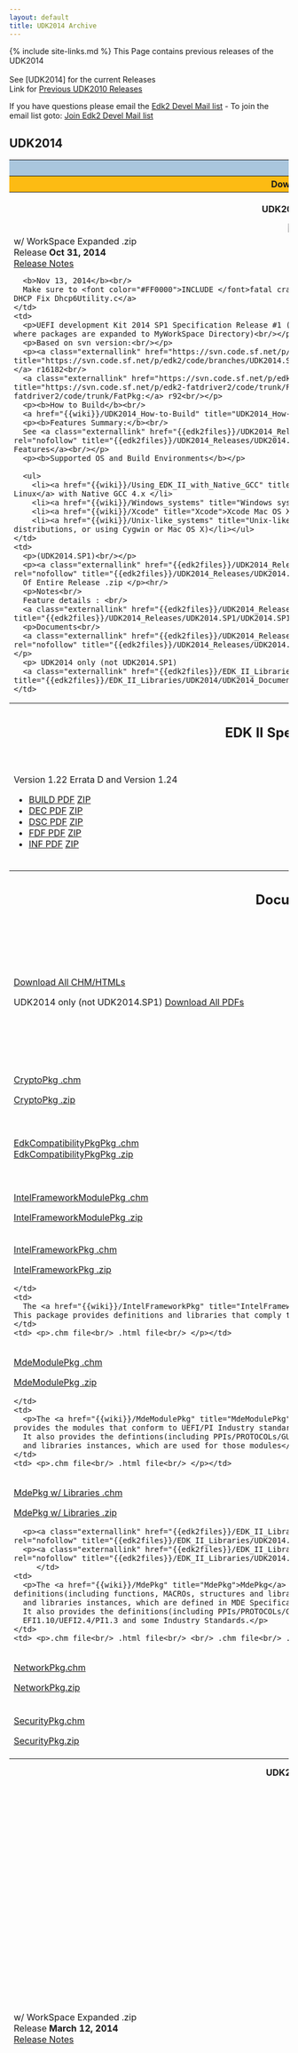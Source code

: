 ```yaml
---
layout: default
title: UDK2014 Archive
---
```

{% include site-links.md %}
This Page contains previous releases of the UDK2014 <br>
<br>
See [UDK2014] for the current  Releases
<br>
Link for [Previous UDK2010 Releases]({{wiki}}/Previous_UDK2010_Releases)

If you have questions please email the [Edk2 Devel Mail list](mailto:edk2-devel@lists.sourceforge.net?subject=UDK2014%20Question) - To join the email list goto: [Join Edk2 Devel Mail list](http://lists.sourceforge.net/lists/listinfo/edk2-devel)

## <span class="mw-headline" id="UDK2014"><b>UDK2014</b></span>


<table width="100%" class="t_projects">
  <tr>
    <th colspan="3" style="background-color:#a9c6dd"> <b>UDK2014 Releases</b> </th>
  </tr>

  <tr>
    <th width="20%" style="background-color:#fdbb13"> Download </th>
    <th width="55%" style="background-color:#fdbb13"> What </th>
    <th width="25%" style="background-color:#fdbb13"> Contents </th>
  </tr>
 
  <tr>
    <th>
     <p><b>UDK2014.SP1</b></p>
      <a href="https://sourceforge.net/projects/edk2/files/UDK2014_Releases/UDK2014.SP1/UDK2014.SP1.Complete.MyWorkSpace.zip/download">
      <img src="https://raw.githubusercontent.com/tianocore/tianocore.github.io/master/images/DownLoad-button.gif" /></a>
    </th>
    <th> What is it? </th>
    <th> What’s in the package? </th>
  </tr>

 <tr>
    <td>
      w/ WorkSpace Expanded .zip<br/>
      Release <b>Oct 31, 2014</b><br/>
      <a href="{{edk2files}}/UDK2014_Releases/UDK2014.SP1/UDK2014.SP1-ReleaseNotes-MyWorkSpace.txt/download">Release Notes</a> <br/>
      
      <b>Nov 13, 2014</b><br/>
      Make sure to <font color="#FF0000">INCLUDE </font>fatal crash fix : <a href="http://sourceforge.net/p/edk2/code/16337"> DHCP Fix Dhcp6Utility.c</a>
    </td>
    <td>
      <p>UEFI development Kit 2014 SP1 Specification Release #1 (UDK2014.SP1) (Complete zip of all packages and documentation where packages are expanded to MyWorkSpace Directory)<br/></p>
      <p>Based on svn version:<br/></p>
      <p><a class="externallink" href="https://svn.code.sf.net/p/edk2/code/branches/UDK2014.SP1:" rel="nofollow" title="https://svn.code.sf.net/p/edk2/code/branches/UDK2014.SP1:">https://svn.code.sf.net/p/edk2/code/branches/UDK2014.SP1:</a> r16182<br/>
      <a class="externallink" href="https://svn.code.sf.net/p/edk2-fatdriver2/code/trunk/FatPkg:" rel="nofollow" title="https://svn.code.sf.net/p/edk2-fatdriver2/code/trunk/FatPkg:">https://svn.code.sf.net/p/edk2-fatdriver2/code/trunk/FatPkg:</a> r92<br/></p>
      <p><b>How to Build</b><br/>
      <a href="{{wiki}}/UDK2014_How-to-Build" title="UDK2014_How-to-Build">How to Build</a> UDK2014 Release<br/></p>
      <p><b>Features Summary:</b><br/>
      See <a class="externallink" href="{{edk2files}}/UDK2014_Releases/UDK2014.SP1/UDK2014.SP1-Features.txt/download" rel="nofollow" title="{{edk2files}}/UDK2014_Releases/UDK2014.SP1/UDK2014.SP1-Features.txt/download">Release Notes Features</a><br/></p>
      <p><b>Supported OS and Build Environments</b></p>

      <ul>
        <li><a href="{{wiki}}/Using_EDK_II_with_Native_GCC" title="Using EDK II with Native GCC">Using newer versions of Linux</a> with Native GCC 4.x </li>
        <li><a href="{{wiki}}/Windows_systems" title="Windows systems">Windows systems</a></li>
        <li><a href="{{wiki}}/Xcode" title="Xcode">Xcode Mac OS X</a></li>
        <li><a href="{{wiki}}/Unix-like_systems" title="Unix-like systems">Unix-like systems</a> (For older Linux distributions, or using Cygwin or Mac OS X)</li></ul>
    </td>
    <td>
      <p>(UDK2014.SP1)<br/></p>
      <p><a class="externallink" href="{{edk2files}}/UDK2014_Releases/UDK2014.SP1/UDK2014.SP1-FilesList.txt/download" rel="nofollow" title="{{edk2files}}/UDK2014_Releases/UDK2014.SP1/UDK2014.SP1-FilesList.txt/download">File List</a>
      Of Entire Release .zip </p><hr/>
      <p>Notes<br/>
      Feature details : <br/>
      <a class="externallink" href="{{edk2files}}/UDK2014_Releases/UDK2014.SP1/UDK2014.SP1.Notes.zip/download" rel="nofollow" title="{{edk2files}}/UDK2014_Releases/UDK2014.SP1/UDK2014.SP1.Notes.zip/download">Download All</a></p><hr/>
      <p>Documents<br/>
      <a class="externallink" href="{{edk2files}}/UDK2014_Releases/UDK2014.SP1/UDK2014.SP1.Documents.zip/download" rel="nofollow" title="{{edk2files}}/UDK2014_Releases/UDK2014.SP1/UDK2014.SP1.Documents.zip/download">Download All</a><br/></p>
      <p> UDK2014 only (not UDK2014.SP1)
      <a class="externallink" href="{{edk2files}}/EDK_II_Libraries/UDK2014/UDK2014_Documents_PDF.zip/download" rel="nofollow" title="{{edk2files}}/EDK_II_Libraries/UDK2014/UDK2014_Documents_PDF.zip/download">Download All PDFs</a><br/></p>
    </td>
  </tr>

  <tr>
    <th width="220">
      <h2><span class="mw-headline" id="EDK_II_Specifications">EDK II Specifications</span></h2>
    </th>
    <th width="220">What is it?</th>
    <th width="220"></th>
  </tr>
  <tr>
    <td><p>Version 1.22 Errata D and Version 1.24 </p>
      <ul>
        <li><a class="externallink" href="{{edk2files}}/Specifications/Build_Spec_v1.22_Errata_D.pdf/download" rel="nofollow" title="{{edk2files}}/Specifications/Build_Spec_v1.22_Errata_D.pdf/download">BUILD PDF</a> <a class="externallink" href="{{edk2files}}/Specifications/Build_Spec_v1.22_Errata_D.zip/download" rel="nofollow" title="{{edk2files}}/Specifications/Build_Spec_v1.22_Errata_D.zip/download">ZIP</a> </li>
        <li><a class="externallink" href="{{edk2files}}/Specifications/DEC_Spec_1.24.pdf/download" rel="nofollow" title="{{edk2files}}/Specifications/DEC_Spec_1.24.pdf/download">DEC PDF</a> <a class="externallink" href="{{edk2files}}/Specifications/DEC_Spec_1.24.zip/download" rel="nofollow" title="{{edk2files}}/Specifications/DEC_Spec_1.24.zip/download">ZIP</a></li>
        <li><a class="externallink" href="{{edk2files}}/Specifications/DSC_Spec_v1.22_Errata_D.pdf/download" rel="nofollow" title="{{edk2files}}/Specifications/DSC_Spec_v1.22_Errata_D.pdf/download">DSC PDF</a> <a class="externallink" href="{{edk2files}}/Specifications/DSC_Spec_v1.22_Errata_D.zip/download" rel="nofollow" title="{{edk2files}}/Specifications/DSC_Spec_v1.22_Errata_D.zip/download">ZIP</a></li>
        <li><a class="externallink" href="{{edk2files}}/Specifications/FDF_Spec_v1.22_Errata_D.pdf/download" rel="nofollow" title="{{edk2files}}/Specifications/FDF_Spec_v1.22_Errata_D.pdf/download">FDF PDF</a>  <a class="externallink" href="{{edk2files}}/Specifications/FDF_Spec_v1.22_Errata_D.zip/download" rel="nofollow" title="{{edk2files}}/Specifications/FDF_Spec_v1.22_Errata_D.zip/download">ZIP</a></li>
        <li><a class="externallink" href="{{edk2files}}/Specifications/INF_Spec_1.24.pdf/download" rel="nofollow" title="{{edk2files}}/Specifications/INF_Spec_1.24.pdf/download">INF PDF</a>  <a class="externallink" href="{{edk2files}}/Specifications/INF_Spec_1.24.zip/download" rel="nofollow" title="{{edk2files}}/Specifications/INF_Spec_1.24.zip/download">ZIP</a></li>
      </ul>
    </td>
    <td>
      <p><a href="{{wiki}}/EDK_II_Specifications" title="EDK_II_Specifications">UDK2014.SP1 EDK II v1.22 Errata D and V1.24 specifications</a></p>
      <p>These documents describe the EDK II build information for the following (Build, DEC, DSC, FDF and INF) file formats and it contains the Errata updates (version 1.22 Errata D and 1.24) that are available with the UDK2014.SP1 release.  See details in the Revision History in each of the individual documents for more details.</p>
      <ul>
        <li>Update January, 2014 V 1.22 Errata D </li>
        <li>Update Aug, 2014 V 1.24 </li>
      </ul>
    </td>
    <td><p>Each document is a .PDF of each of the specifications</p></td>
  </tr>

  <tr>
    <th width="220">
      <h2><span class="mw-headline" id="Documents">Documents</span></h2>
    </th>
    <th width="220"> What is it? </th>
    <th width="220"> What’s in the Download? </th>
  </tr>

  <tr>
    <td>
      <p><a class="externallink" href="https://sourceforge.net/projects/edk2/files/UDK2014_Releases/UDK2014.SP1/UDK2014.SP1.Documents.zip/download" rel="nofollow" title="https://sourceforge.net/projects/edk2/files/UDK2014_Releases/UDK2014.SP1/UDK2014.SP1.Documents.zip/download">Download All CHM/HTMLs</a></p>
      <p> UDK2014 only (not UDK2014.SP1)  <a class="externallink" href="{{edk2files}}/EDK_II_Libraries/UDK2014/UDK2014_Documents_PDF.zip/download" rel="nofollow" title="{{edk2files}}/EDK_II_Libraries/UDK2014/UDK2014_Documents_PDF.zip/download">Download All PDFs</a></p>
    </td>
    <td>
      <p>This download contains all .chm and .html documents for UDK2014.  Each package includes details on the definitions (including PPIs/PROTOCOLs/GUIDs and library classes) and libraries instances associated with each package.  Optionally, Download all the CHMs converted to PDF Format in the second .zip</p>
    </td>
    <td>
      <p>Contains both .chm file and .html files in this .zip for all UDK2014  documents<br/>
      Contains zip of all the .chm converted to PDF</p>
    </td>
  </tr>

  <tr>
    <td>
      <p><a class="externallink" href="{{edk2files}}/EDK_II_Libraries/UDK2014.SP1/CryptoPkg%20Document.chm/download" rel="nofollow" title="{{edk2files}}/EDK_II_Libraries/UDK2014.SP1/CryptoPkg%20Document.chm/download">CryptoPkg .chm </a></p>
      <p><a class="externallink" href="{{edk2files}}/EDK_II_Libraries/UDK2014.SP1/CryptoPkg%20Document.zip/download" rel="nofollow" title="{{edk2files}}/EDK_II_Libraries/UDK2014.SP1/CryptoPkg%20Document.zip/download">CryptoPkg .zip</a></p>
    </td>
    <td>
      <p>The <a href="{{wiki}}/CryptoPkg" title="CryptoPkg">CryptoPkg</a> Document Package Helper file. This Package provides cryptographic-related libraries for UEFI security modules.</p>
    </td>
    <td>
      <p>.chm file<br/>
      .html file<br/>
      </p>
    </td>
  </tr>

  <tr>
    <td>
      <p><a class="externallink" href="{{edk2files}}/EDK_II_Libraries/UDK2014.SP1/EdkCompatibilityPkg%20Document.chm/download" rel="nofollow" title="{{edk2files}}/EDK_II_Libraries/UDK2014.SP1/EdkCompatibilityPkg%20Document.chm/download">EdkCompatibilityPkgPkg .chm </a><br/>
      <a class="externallink" href="{{edk2files}}/EDK_II_Libraries/UDK2014.SP1/EdkCompatibilityPkg%20Document.zip/download" rel="nofollow" title="{{edk2files}}/EDK_II_Libraries/UDK2014.SP1/EdkCompatibilityPkg%20Document.zip/download">EdkCompatibilityPkgPkg .zip</a><br/>
      </p>
    </td>
    <td>
      <p>The <a href="{{wiki}}/EdkCompatibilityPkg" title="EdkCompatibilityPkg">EdkCompatibilityPkg</a> documents provide documentation on header files and libraries that enable you to build the EDK module
in UEFI 2.0 + Framework 0.9x mode. This package also provides Thunk modules that enable Framework 0.9x modules to work with UEFI2.3/PI1.2 EDK II Cores.</p>
    </td>
    <td> <p>.chm file<br/> .html file<br/> </p></td>
  </tr>

  <tr>
    <td>
      <p><a class="externallink" href="{{edk2files}}/EDK_II_Libraries/UDK2014.SP1/IntelFrameworkModulePkg%20Document.chm/download" rel="nofollow" title="{{edk2files}}/EDK_II_Libraries/UDK2014.SP1/IntelFrameworkModulePkg%20Document.chm/download">IntelFrameworkModulePkg .chm</a></p>
      <p><a class="externallink" href="{{edk2files}}/EDK_II_Libraries/UDK2014.SP1/IntelFrameworkModulePkg%20Document.zip/download" rel="nofollow" title="{{edk2files}}/EDK_II_Libraries/UDK2014.SP1/IntelFrameworkModulePkg%20Document.zip/download">IntelFrameworkModulePkg .zip</a></p>
      <p></p>
    </td>
    <td>
      <p>The <a href="{{wiki}}/IntelFrameworkModulePkg" title="IntelFrameworkModulePkg">IntelFrameworkModulePkg</a> Document Package Helper file. This Package contains the definitions and module implementation
which follows Intel EFI Framework Specification.</p>
    </td>
    <td> <p>.chm file<br/> .html file<br/>  </p></td>
  </tr>

  <tr>
    <td>
      <p><a class="externallink" href="{{edk2files}}/EDK_II_Libraries/UDK2014.SP1/IntelFrameworkPkg%20Document.chm/download" rel="nofollow" title="{{edk2files}}/EDK_II_Libraries/UDK2014/IntelFrameworkPkg%20Document.chm/download">IntelFrameworkPkg .chm </a></p>
      <p><a class="externallink" href="{{edk2files}}/EDK_II_Libraries/UDK2014/IntelFrameworkPkg%20Document.zip/download" rel="nofollow" title="{{edk2files}}/EDK_II_Libraries/UDK2014/IntelFrameworkPkg%20Document.zip/download">IntelFrameworkPkg .zip</a></p>
    
    </td>
    <td>
      The <a href="{{wiki}}/IntelFrameworkPkg" title="IntelFrameworkPkg">IntelFrameworkPkg</a> Document Package Helper file.  This package provides definitions and libraries that comply to Intel Framework Specifications.
    </td>
    <td> <p>.chm file<br/> .html file<br/> </p></td>
  </tr>

  <tr>
    <td>
      <p><a class="externallink" href="{{edk2files}}/EDK_II_Libraries/UDK2014.SP1/MdeModulePkg%20Document.chm/download" rel="nofollow" title="{{edk2files}}/EDK_II_Libraries/UDK2014.SP1/MdeModulePkg%20Document.chm/download">MdeModulePkg .chm </a></p>
      <p><a class="externallink" href="{{edk2files}}/EDK_II_Libraries/UDK2014.SP1/MdeModulePkg%20Document.zip/download" rel="nofollow" title="{{edk2files}}/EDK_II_Libraries/UDK2014.SP1/MdeModulePkg%20Document.zip/download">MdeModulePkg .zip</a></p>
      
    </td>
    <td>
      <p>The <a href="{{wiki}}/MdeModulePkg" title="MdeModulePkg">MdeModulePkg</a> Document Package Helper file. This package provides the modules that conform to UEFI/PI Industry standards.
      It also provides the defintions(including PPIs/PROTOCOLs/GUIDs and library classes)
      and libraries instances, which are used for those modules</p>
    </td>
    <td> <p>.chm file<br/> .html file<br/> </p></td>
  </tr>

  <tr>
    <td>
      <p><a class="externallink" href="{{edk2files}}/EDK_II_Libraries/UDK2014.SP1/MdePkg%20Document%20With%20Libraries.chm/download" rel="nofollow" title="{{edk2files}}/EDK_II_Libraries/UDK2014.SP1/MdePkg%20Document%20With%20Libraries.chm/download">MdePkg w/ Libraries .chm </a></p>
      <p><a class="externallink" href="{{edk2files}}/EDK_II_Libraries/UDK2014.SP1/MdePkg%20Document%20With%20Libraries.zip/download" rel="nofollow" title="{{edk2files}}/EDK_II_Libraries/UDK2014.SP1/MdePkg%20Document%20With%20Libraries.zip/download">MdePkg w/ Libraries .zip</a></p>
      
      <p><a class="externallink" href="{{edk2files}}/EDK_II_Libraries/UDK2014.SP1/MdePkg%20Document.chm/download" rel="nofollow" title="{{edk2files}}/EDK_II_Libraries/UDK2014.SP1/MdePkg%20Document.chm/download">MdePkg .chm</a></p>
      <p><a class="externallink" href="{{edk2files}}/EDK_II_Libraries/UDK2014.SP1/MdePkg%20Document.zip/download" rel="nofollow" title="{{edk2files}}/EDK_II_Libraries/UDK2014.SP1/MdePkg%20Document.zip/download">MdePkg  .zip</a></p>
         </td>
    <td>
      <p>The <a href="{{wiki}}/MdePkg" title="MdePkg">MdePkg</a> Document Package Helper file. This Package provides all definitions(including functions, MACROs, structures and library classes)
      and libraries instances, which are defined in MDE Specification.
      It also provides the definitions(including PPIs/PROTOCOLs/GUIDs) of
      EFI1.10/UEFI2.4/PI1.3 and some Industry Standards.</p>
    </td>
    <td> <p>.chm file<br/> .html file<br/> <br/> .chm file<br/> .html file<br/></p></td>
  </tr>

  <tr>
    <td>
      <p><a class="externallink" href="{{edk2files}}/EDK_II_Libraries/UDK2014.SP1/NetworkPkg%20Document%20With%20Modules.chm/download" rel="nofollow" title="{{edk2files}}/EDK_II_Libraries/UDK2014.SP1/NetworkPkg%20Document%20With%20Modules.chm/download">NetworkPkg.chm </a></p>
      <p><a class="externallink" href="{{edk2files}}/EDK_II_Libraries/UDK2014.SP1/NetworkPkg%20Document%20With%20Modules.zip/download" rel="nofollow" title="{{edk2files}}/EDK_II_Libraries/UDK2014.SP1/NetworkPkg%20Document%20With%20Modules.zip/download">NetworkPkg.zip</a></p>
       </td>
    <td>
      <p>The <a href="{{wiki}}/NetworkPkg" title="NetworkPkg">NetworkPkg</a> Document Package Helper file. This package provides network modules that conform to UEFI 2.2 specification.</p>
    </td>
    <td> <p>.chm file<br/> .html file<br/></p></td>
  </tr>

  <tr>
    <td>
      <p><a class="externallink" href="{{edk2files}}/EDK_II_Libraries/UDK2014.SP1/SecurityiPkg%20Document%20With%20Modules.chm/download" rel="nofollow" title="{{edk2files}}/EDK_II_Libraries/UDK2014.SP1/SecurityiPkg%20Document%20With%20Modules.chm/download">SecurityPkg.chm </a></p>
      <p><a class="externallink" href="{{edk2files}}/EDK_II_Libraries/UDK2014.SP1/SecurityiPkg%20Document%20With%20Modules.zip/download" rel="nofollow" title="{{edk2files}}/EDK_II_Libraries/UDK2014.SP1/SecurityiPkg%20Document%20With%20Modules.zip/download">SecurityPkg.zip</a></p>
          </td>
    <td>
      <p>The <a href="{{wiki}}/SecurityPkg" title="SecurityPkg">SecurityPkg</a> Document Package Helper file. This package includes the security drivers, defintions(including PPIs/PROTOCOLs/GUIDs
      and library classes) and libraries instances</p>
    </td>
    <td> <p>.chm file<br/> .html file<br/> </p></td>
  </tr>



  <tr>
    <th>
    UDK2014
      <a href="https://sourceforge.net/projects/edk2/files/UDK2014_Releases/UDK2014/UDK2014.Complete.MyWorkSpace.zip/download">
      <img src="https://raw.githubusercontent.com/tianocore/tianocore.github.io/master/images/DownLoad-button.gif" /></a>
    </th>
    <th> What is it? </th>
    <th> What’s in the package? </th>
  </tr>

  <tr>
    <td>
      w/ WorkSpace Expanded .zip<br/>
      Release <b>March 12, 2014</b><br/>
      <a href="{{edk2files}}/UDK2014_Releases/UDK2014/UDK2014-ReleaseNotes-MyWorkSpace.txt/download">Release Notes</a> 
    </td>
    <td>
      <p>UEFI development Kit 2014 Specification Release #1 (UDK2014) (Complete zip of all packages and documentation where packages are expanded to MyWorkSpace Directory)<br/></p>
      <p>Based on svn version:<br/></p>
      <p><a class="externallink" href="https://svn.code.sf.net/p/edk2/code/branches/UDK2014:" rel="nofollow" title="https://svn.code.sf.net/p/edk2/code/branches/UDK2014:">https://svn.code.sf.net/p/edk2/code/branches/UDK2014:</a> r15322<br/>
      <a class="externallink" href="https://svn.code.sf.net/p/edk2-fatdriver2/code/trunk/FatPkg:" rel="nofollow" title="https://svn.code.sf.net/p/edk2-fatdriver2/code/trunk/FatPkg:">https://svn.code.sf.net/p/edk2-fatdriver2/code/trunk/FatPkg:</a> r84<br/></p>
      <p><b>How to Build</b><br/>
      <a href="{{wiki}}/UDK2014_How-to-Build" title="UDK2014_How-to-Build">How to Build</a> UDK2014 Release<br/></p>
      <p><b>Features Summary:</b><br/>
      See <a class="externallink" href="{{edk2files}}/UDK2014_Releases/UDK2014/UDK2014-Features.txt/download" rel="nofollow" title="{{edk2files}}/UDK2014_Releases/UDK2014/UDK2014-Features.txt/download">Release Notes Features</a><br/></p>
      <p><b>Supported OS and Build Environments</b></p>

      <ul>
        <li><a href="{{wiki}}/Using_EDK_II_with_Native_GCC" title="Using EDK II with Native GCC">Using newer versions of Linux</a> with Native GCC 4.x </li>
        <li><a href="{{wiki}}/Windows_systems" title="Windows systems">Windows systems</a></li>
        <li><a href="{{wiki}}/Xcode" title="Xcode">Xcode Mac OS X</a></li>
        <li><a href="{{wiki}}/Unix-like_systems" title="Unix-like systems">Unix-like systems</a> (For older Linux distributions, or using Cygwin or Mac OS X)</li></ul>
    </td>
    <td>
      <p>(UDK2014)<br/></p>
      <p><a class="externallink" href="{{edk2files}}/UDK2014_Releases/UDK2014/UDK2014-FilesList.txt/download" rel="nofollow" title="{{edk2files}}/UDK2014_Releases/UDK2014/UDK2014-FilesList.txt/download">File List</a>
      Of Entire Release .zip </p><hr/>
      <p>Notes<br/>
      Feature details : <br/>
      <a class="externallink" href="{{edk2files}}/UDK2014_Releases/UDK2014/UDK2014.Notes.zip/download" rel="nofollow" title="{{edk2files}}/UDK2014_Releases/UDK2014/UDK2014.Notes.zip/download">Download All</a></p><hr/>
      <p>Documents<br/>
      <a class="externallink" href="{{edk2files}}/UDK2014_Releases/UDK2014/UDK2014.Documents.zip/download" rel="nofollow" title="{{edk2files}}/UDK2014_Releases/UDK2014/UDK2014.Documents.zip/download">Download All</a><br/></p>
      <p><a class="externallink" href="{{edk2files}}/EDK_II_Libraries/UDK2014/UDK2014_Documents_PDF.zip/download" rel="nofollow" title="{{edk2files}}/EDK_II_Libraries/UDK2014/UDK2014_Documents_PDF.zip/download">Download All PDFs</a><br/></p>
    </td>
  </tr>

  <tr>
    <th width="220">
      <h2><span class="mw-headline" id="EDK_II_Specifications">EDK II Specifications</span></h2>
    </th>
    <th width="220">What is it?</th>
    <th width="220"></th>
  </tr>

  <tr>
    <td><p>Version 1.22 Errata D</p>
      <ul>
        <li><a class="externallink" href="{{edk2files}}/Specifications/Build_Spec_v1.22_Errata_D.pdf/download" rel="nofollow" title="{{edk2files}}/Specifications/Build_Spec_v1.22_Errata_D.pdf/download">BUILD PDF</a> <a class="externallink" href="{{edk2files}}/Specifications/Build_Spec_v1.22_Errata_D.zip/download" rel="nofollow" title="{{edk2files}}/Specifications/Build_Spec_v1.22_Errata_D.zip/download">ZIP</a> </li>
        <li><a class="externallink" href="{{edk2files}}/Specifications/DEC_Spec_v1.22_Errata_C.pdf/download" rel="nofollow" title="{{edk2files}}/Specifications/DEC_Spec_v1.22_Errata_C.pdf/download">DEC PDF</a> <a class="externallink" href="{{edk2files}}/Specifications/DEC_Spec_v1.22_Errata_C.zip/download" rel="nofollow" title="{{edk2files}}/Specifications/DEC_Spec_v1.22_Errata_C.zip/download">ZIP</a></li>
        <li><a class="externallink" href="{{edk2files}}/Specifications/DSC_Spec_v1.22_Errata_D.pdf/download" rel="nofollow" title="{{edk2files}}/Specifications/DSC_Spec_v1.22_Errata_D.pdf/download">DSC PDF</a> <a class="externallink" href="{{edk2files}}/Specifications/DSC_Spec_v1.22_Errata_D.zip/download" rel="nofollow" title="{{edk2files}}/Specifications/DSC_Spec_v1.22_Errata_D.zip/download">ZIP</a></li>
        <li><a class="externallink" href="{{edk2files}}/Specifications/FDF_Spec_v1.22_Errata_D.pdf/download" rel="nofollow" title="{{edk2files}}/Specifications/FDF_Spec_v1.22_Errata_D.pdf/download">FDF PDF</a>  <a class="externallink" href="{{edk2files}}/Specifications/FDF_Spec_v1.22_Errata_D.zip/download" rel="nofollow" title="{{edk2files}}/Specifications/FDF_Spec_v1.22_Errata_D.zip/download">ZIP</a></li>
        <li><a class="externallink" href="{{edk2files}}/Specifications/INF_Spec_v1.22_Errata_D.pdf/download" rel="nofollow" title="{{edk2files}}/Specifications/INF_Spec_v1.22_Errata_D.pdf/download">INF PDF</a>  <a class="externallink" href="{{edk2files}}/Specifications/INF_Spec_v1.22_Errata_D.zip/download" rel="nofollow" title="{{edk2files}}/Specifications/INF_Spec_v1.22_Errata_D.zip/download">ZIP</a></li>
      </ul>
    </td>
    <td>
      <p><a href="{{wiki}}/EDK_II_Specifications" title="EDK_II_Specifications">UDK2014 EDK II v1.22 Errata D specifications</a></p>
      <p>These documents describe the EDK II build information for the following (Build, DEC, DSC, FDF and INF) file formats and it contains the Errata updates (version 1.22 Errata D) that are available with the UDK2014 release. (Except DEC did not change from Errata C) See details in the Revision History in each of the individual documents for more details.</p>
      <ul>
        <li>Update January, 2014 </li>
      </ul>
    </td>
    <td><p>Each document is a .PDF of each of the specifications</p></td>
  </tr>

  <tr>
    <th width="220">
      <h2><span class="mw-headline" id="Documents">Documents</span></h2>
    </th>
    <th width="220"> What is it? </th>
    <th width="220"> What’s in the Download? </th>
  </tr>

  <tr>
    <td>
      <p><a class="externallink" href="https://sourceforge.net/projects/edk2/files/UDK2014_Releases/UDK2014/UDK2014.Documents.zip/download" rel="nofollow" title="https://sourceforge.net/projects/edk2/files/UDK2014_Releases/UDK2014/UDK2014.Documents.zip/download">Download All CHM/HTMLs</a></p>
      <p><a class="externallink" href="{{edk2files}}/EDK_II_Libraries/UDK2014/UDK2014_Documents_PDF.zip/download" rel="nofollow" title="{{edk2files}}/EDK_II_Libraries/UDK2014/UDK2014_Documents_PDF.zip/download">Download All PDFs</a></p>
    </td>
    <td>
      <p>This download contains all .chm and .html documents for UDK2014.  Each package includes details on the definitions (including PPIs/PROTOCOLs/GUIDs and library classes) and libraries instances associated with each package.  Optionally, Download all the CHMs converted to PDF Format in the second .zip</p>
    </td>
    <td>
      <p>Contains both .chm file and .html files in this .zip for all UDK2014  documents<br/>
      Contains zip of all the .chm converted to PDF</p>
    </td>
  </tr>

  <tr>
    <td>
      <p><a class="externallink" href="{{edk2files}}/EDK_II_Libraries/UDK2014/CryptoPkg%20Document.chm.zip/download" rel="nofollow" title="{{edk2files}}/EDK_II_Libraries/UDK2014/CryptoPkg%20Document.chm.zip/download">CryptoPkg .chm .zip</a></p>
      <p><a class="externallink" href="{{edk2files}}/EDK_II_Libraries/UDK2014/CryptoPkg%20Document.zip/download" rel="nofollow" title="{{edk2files}}/EDK_II_Libraries/UDK2014/CryptoPkg%20Document.zip/download">CryptoPkg .zip</a></p>
      <p><a class="externallink" href="{{edk2files}}/EDK_II_Libraries/UDK2014/CryptoPkg%20Document.pdf/download" rel="nofollow" title="{{edk2files}}/EDK_II_Libraries/UDK2014/CryptoPkg%20Document.pdf/download">CryptoPkg .pdf</a></p>
    </td>
    <td>
      <p>The <a href="{{wiki}}/CryptoPkg" title="CryptoPkg">CryptoPkg</a> Document Package Helper file. This Package provides cryptographic-related libraries for UEFI security modules.</p>
    </td>
    <td>
      <p>.chm file<br/>
      .html file<br/>
      .pdf file</p>
    </td>
  </tr>

  <tr>
    <td>
      <p><a class="externallink" href="{{edk2files}}/EDK_II_Libraries/UDK2014/EdkCompatibilityPkg%20Document.chm.zip/download" rel="nofollow" title="{{edk2files}}/EDK_II_Libraries/UDK2014/EdkCompatibilityPkg%20Document.chm.zip/download">EdkCompatibilityPkgPkg .chm .zip</a><br/>
      <a class="externallink" href="{{edk2files}}/EDK_II_Libraries/UDK2014/EdkCompatibilityPkg%20Document.zip/download" rel="nofollow" title="{{edk2files}}/EDK_II_Libraries/UDK2014/EdkCompatibilityPkg%20Document.zip/download">EdkCompatibilityPkgPkg .zip</a><br/>
      <a class="externallink" href="{{edk2files}}/EDK_II_Libraries/UDK2014/EdkCompatibilityPkg%20Document.pdf/download" rel="nofollow" title="{{edk2files}}/EDK_II_Libraries/UDK2014/EdkCompatibilityPkg%20Document.pdf/download">EdkCompatibilityPkgPkg .pdf</a></p>
    </td>
    <td>
      <p>The <a href="{{wiki}}/EdkCompatibilityPkg" title="EdkCompatibilityPkg">EdkCompatibilityPkg</a> documents provide documentation on header files and libraries that enable you to build the EDK module
in UEFI 2.0 + Framework 0.9x mode. This package also provides Thunk modules that enable Framework 0.9x modules to work with UEFI2.3/PI1.2 EDK II Cores.</p>
    </td>
    <td> <p>.chm file<br/> .html file<br/> .pdf file </p></td>
  </tr>

  <tr>
    <td>
      <p><a class="externallink" href="{{edk2files}}/EDK_II_Libraries/UDK2014/IntelFrameworkModulePkg%20Document.chm/download" rel="nofollow" title="{{edk2files}}/EDK_II_Libraries/UDK2014/IntelFrameworkModulePkg%20Document.chm/download">IntelFrameworkModulePkg .chm</a></p>
      <p><a class="externallink" href="{{edk2files}}/EDK_II_Libraries/UDK2014/IntelFrameworkModulePkg%20Document.zip/download" rel="nofollow" title="{{edk2files}}/EDK_II_Libraries/UDK2014/IntelFrameworkModulePkg%20Document.zip/download">IntelFrameworkModulePkg .zip</a></p>
      <p><a class="externallink" href="{{edk2files}}/EDK_II_Libraries/UDK2014/IntelFrameworkModulePkg%20Document.pdf/download" rel="nofollow" title="{{edk2files}}/EDK_II_Libraries/UDK2014/IntelFrameworkModulePkg%20Document.pdf/download">IntelFrameworkModulePkg .pdf</a></p>
    </td>
    <td>
      <p>The <a href="{{wiki}}/IntelFrameworkModulePkg" title="IntelFrameworkModulePkg">IntelFrameworkModulePkg</a> Document Package Helper file. This Package contains the definitions and module implementation
which follows Intel EFI Framework Specification.</p>
    </td>
    <td> <p>.chm file<br/> .html file<br/> .pdf file </p></td>
  </tr>

  <tr>
    <td>
      <p><a class="externallink" href="{{edk2files}}/EDK_II_Libraries/UDK2014/IntelFrameworkPkg%20Document.chm.zip/download" rel="nofollow" title="{{edk2files}}/EDK_II_Libraries/UDK2014/IntelFrameworkPkg%20Document.chm.zip/download">IntelFrameworkPkg .chm .zip</a></p>
      <p><a class="externallink" href="{{edk2files}}/EDK_II_Libraries/UDK2014/IntelFrameworkPkg%20Document.zip/download" rel="nofollow" title="{{edk2files}}/EDK_II_Libraries/UDK2014/IntelFrameworkPkg%20Document.zip/download">IntelFrameworkPkg .zip</a></p>
      <p><a class="externallink" href="{{edk2files}}/EDK_II_Libraries/UDK2014/IntelFrameworkPkg%20Document.pdf/download" rel="nofollow" title="{{edk2files}}/EDK_II_Libraries/UDK2014/IntelFrameworkPkg%20Document.pdf/download">IntelFrameworkPkg .pdf</a></p>
    </td>
    <td>
      The <a href="{{wiki}}/IntelFrameworkPkg" title="IntelFrameworkPkg">IntelFrameworkPkg</a> Document Package Helper file.  This package provides definitions and libraries that comply to Intel Framework Specifications.
    </td>
    <td> <p>.chm file<br/> .html file<br/> .pdf file </p></td>
  </tr>

  <tr>
    <td>
      <p><a class="externallink" href="{{edk2files}}/EDK_II_Libraries/UDK2014/MdeModulePkg%20Document.chm.zip/download" rel="nofollow" title="{{edk2files}}/EDK_II_Libraries/UDK2014/MdeModulePkg%20Document.chm.zip/download">MdeModulePkg .chm .zip</a></p>
      <p><a class="externallink" href="{{edk2files}}/EDK_II_Libraries/UDK2014/MdeModulePkg%20Document.zip/download" rel="nofollow" title="{{edk2files}}/EDK_II_Libraries/UDK2014/MdeModulePkg%20Document.zip/download">MdeModulePkg .zip</a></p>
      <p><a class="externallink" href="{{edk2files}}/EDK_II_Libraries/UDK2014/MdeModulePkg%20Document.pdf/download" rel="nofollow" title="{{edk2files}}/EDK_II_Libraries/UDK2014/MdeModulePkg%20Document.pdf/download">MdeModulePkg .pdf</a></p>
    </td>
    <td>
      <p>The <a href="{{wiki}}/MdeModulePkg" title="MdeModulePkg">MdeModulePkg</a> Document Package Helper file. This package provides the modules that conform to UEFI/PI Industry standards.
      It also provides the defintions(including PPIs/PROTOCOLs/GUIDs and library classes)
      and libraries instances, which are used for those modules</p>
    </td>
    <td> <p>.chm file<br/> .html file<br/> .pdf file</p></td>
  </tr>

  <tr>
    <td>
      <p><a class="externallink" href="{{edk2files}}/EDK_II_Libraries/UDK2014/MdePkg%20Document%20With%20Libraries.chm.zip/download" rel="nofollow" title="{{edk2files}}/EDK_II_Libraries/UDK2014/MdePkg%20Document%20With%20Libraries.chm.zip/download">MdePkg w/ Libraries .chm .zip</a></p>
      <p><a class="externallink" href="{{edk2files}}/EDK_II_Libraries/UDK2014/MdePkg%20Document%20With%20Libraries.zip/download" rel="nofollow" title="{{edk2files}}/EDK_II_Libraries/UDK2014/MdePkg%20Document%20With%20Libraries.zip/download">MdePkg w/ Libraries .zip</a></p>
      <p><a class="externallink" href="{{edk2files}}/EDK_II_Libraries/UDK2014/MdePkg%20Document%20With%20Libraries.pdf/download" rel="nofollow" title="{{edk2files}}/EDK_II_Libraries/UDK2014/MdePkg%20Document%20With%20Libraries.pdf/download">MdePkg w/ Libraries .pdf</a></p>
      <p><a class="externallink" href="{{edk2files}}/EDK_II_Libraries/UDK2014/MdePkg%20Document.chm/download" rel="nofollow" title="{{edk2files}}/EDK_II_Libraries/UDK2014/MdePkg%20Document.chm/download">MdePkg .chm</a></p>
      <p><a class="externallink" href="{{edk2files}}/EDK_II_Libraries/UDK2014/MdePkg%20Document.zip/download" rel="nofollow" title="{{edk2files}}/EDK_II_Libraries/UDK2014/MdePkg%20Document.zip/download">MdePkg  .zip</a></p>
      <p><a class="externallink" href="{{edk2files}}/EDK_II_Libraries/UDK2014/MdePkg%20Document.pdf/download" rel="nofollow" title="{{edk2files}}/EDK_II_Libraries/UDK2014/MdePkg%20Document.pdf/download">MdePkg  .pdf</a></p>
    </td>
    <td>
      <p>The <a href="{{wiki}}/MdePkg" title="MdePkg">MdePkg</a> Document Package Helper file. This Package provides all definitions(including functions, MACROs, structures and library classes)
      and libraries instances, which are defined in MDE Specification.
      It also provides the definitions(including PPIs/PROTOCOLs/GUIDs) of
      EFI1.10/UEFI2.4/PI1.3 and some Industry Standards.</p>
    </td>
    <td> <p>.chm file<br/> .html file<br/> .pdf file<br/> .chm file<br/> .html file<br/> .pdf file</p></td>
  </tr>

  <tr>
    <td>
      <p><a class="externallink" href="{{edk2files}}/EDK_II_Libraries/UDK2014/NetworkPkg%20Document%20With%20Modules.chm.zip/download" rel="nofollow" title="{{edk2files}}/EDK_II_Libraries/UDK2014/NetworkPkg%20Document%20With%20Modules.chm.zip/download">NetworkPkg.chm .zip</a></p>
      <p><a class="externallink" href="{{edk2files}}/EDK_II_Libraries/UDK2014/NetworkPkg%20Document%20With%20Modules.zip/download" rel="nofollow" title="{{edk2files}}/EDK_II_Libraries/UDK2014/NetworkPkg%20Document%20With%20Modules.zip/download">NetworkPkg.zip</a></p>
      <p><a class="externallink" href="{{edk2files}}/EDK_II_Libraries/UDK2014/NetworkPkg%20Document%20With%20Modules.pdf/download" rel="nofollow" title="{{edk2files}}/EDK_II_Libraries/UDK2014/NetworkPkg%20Document%20With%20Modules.pdf/download">NetworkPkg.pdf</a></p>
    </td>
    <td>
      <p>The <a href="{{wiki}}/NetworkPkg" title="NetworkPkg">NetworkPkg</a> Document Package Helper file. This package provides network modules that conform to UEFI 2.2 specification.</p>
    </td>
    <td> <p>.chm file<br/> .html file<br/> .pdf file</p></td>
  </tr>

  <tr>
    <td>
      <p><a class="externallink" href="{{edk2files}}/EDK_II_Libraries/UDK2014/SecurityiPkg%20Document%20With%20Modules.chm.zip/download" rel="nofollow" title="{{edk2files}}/EDK_II_Libraries/UDK2014/SecurityiPkg%20Document%20With%20Modules.chm.zip/download">SecurityPkg.chm .zip</a></p>
      <p><a class="externallink" href="{{edk2files}}/EDK_II_Libraries/UDK2014/SecurityiPkg%20Document%20With%20Modules.zip/download" rel="nofollow" title="{{edk2files}}/EDK_II_Libraries/UDK2014/SecurityiPkg%20Document%20With%20Modules.zip/download">SecurityPkg.zip</a></p>
      <p><a class="externallink" href="{{edk2files}}/EDK_II_Libraries/UDK2014/SecurityiPkg%20Document%20With%20Modules.pdf/download" rel="nofollow" title="{{edk2files}}/EDK_II_Libraries/UDK2014/SecurityiPkg%20Document%20With%20Modules.pdf/download">SecurityPkg.pdf</a></p>
    </td>
    <td>
      <p>The <a href="{{wiki}}/SecurityPkg" title="SecurityPkg">SecurityPkg</a> Document Package Helper file. This package includes the security drivers, defintions(including PPIs/PROTOCOLs/GUIDs
      and library classes) and libraries instances</p>
    </td>
    <td> <p>.chm file<br/> .html file<br/> .pdf file</p></td>
  </tr>

  <tr>
    <th colspan="3">
      <h2><span class="mw-headline" id="Previous_UDK_Releases">Previous UDK Releases</span></h2>
    </th>
  </tr>

  <tr>
    <td> Previous UDK2014 releases</td>
    <td> This Menu</td>
    <td> </td>
  </tr>

  <tr>
    <td>
      <p><a href="{{wiki}}/Previous_UDK2010_Releases" title="Previous UDK2010 Releases">Previous UDK2010 Releases</a></p><hr/>
      <p><a class="externallink" href="{{edk2files}}/" rel="nofollow" title="{{edk2files}}/">EDK II Project Files</a> </p>
    </td>
    <td>
      <p>Menu for downloading Previous UDK2010 releases </p><hr/>
      <p>SourceForge style explorer: 
      Several files and packages are available on the EDK II project (Docs and Files, under &#34;UDK2010 Releases&#34;: UDK2010.UP3.P1, etc.)
      Or for UDK2014_Releases Directory</p>
    </td>
    <td></td>
  </tr>

</table>

## <span class="mw-headline" id="More_Info">More Info</span>

EDK II More info: 
<a href="{{wiki}}/Getting_Started_with_EDK_II" title="Getting Started with EDK II">Getting Started for Developers</a>,
<a href="{{wiki}}/EDK_II_Overview" title="EDK II Overview">EDK II Overview</a>, <a href="{{wiki}}/EDKII_Packages" title="EDKII Packages">EDKII Packages</a>

UEFI Developers Kit 2010 (UDK2014).  The UDK2014 is the EDKII support for all currently published <a class="externallink" href="http://www.uefi.org" rel="nofollow" title="http://www.uefi.org">UEFI specifications</a> UDK2010.SR1 currently supports UEFI 2.4 and PI 1.3 level of specifications.

For quick reference, here are the links to the latest packages:

* <a class="externallink" href="{{edk2files}}/EDK%20II%20Releases/UEFI_Packing_Tool/Intel_UEFI_Packing_Tool.zip/download" rel="nofollow" title="{{edk2files}}/EDK%20II%20Releases/UEFI_Packing_Tool/Intel_UEFI_Packing_Tool.zip/download">UEFI Packing Tool</a>

* <a class="externallink" href="{{edk2files}}/EDK%20II%20Releases/EDK%20II%20Shell/EDKII_UEFI_Shell_2.0_ShellPkg_Rel_1.0.zip/download" rel="nofollow" title="{{edk2files}}/EDK%20II%20Releases/EDK%20II%20Shell/EDKII_UEFI_Shell_2.0_ShellPkg_Rel_1.0.zip/download">UEFI Shell 2.0 Spec package Sources</a>

* <a class="externallink" href="{{edk2files}}/UDK2010%20Releases/UDK2010.UP2/EDKII_UserManual_0_7.pdf/download" rel="nofollow" title="{{edk2files}}/UDK2010%20Releases/UDK2010.UP2/EDKII_UserManual_0_7.pdf/download">EDKII User Manual</a>

* The Intel(R) UDK Debugger Tool and its detailed user manual may be obtained from <a class="externallink" href="http://www.intel.com/udk" rel="nofollow" title="http://www.intel.com/udk">http://www.intel.com/udk</a>
